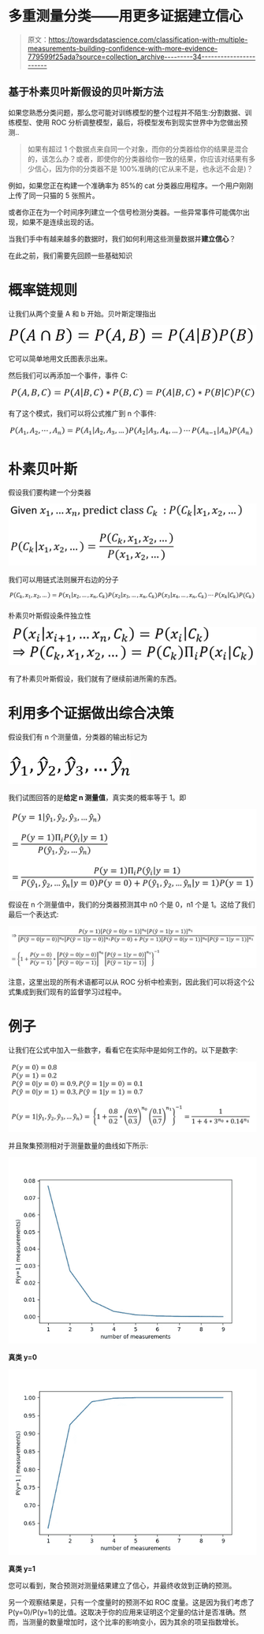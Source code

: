 # 多重测量分类——用更多证据建立信心

> 原文：<https://towardsdatascience.com/classification-with-multiple-measurements-building-confidence-with-more-evidence-779599f25ada?source=collection_archive---------34----------------------->

## 基于朴素贝叶斯假设的贝叶斯方法

如果您熟悉分类问题，那么您可能对训练模型的整个过程并不陌生:分割数据、训练模型、使用 ROC 分析调整模型，最后，将模型发布到现实世界中为您做出预测..

> 如果有超过 1 个数据点来自同一个对象，而你的分类器给你的结果是混合的，该怎么办？或者，即使你的分类器给你一致的结果，你应该对结果有多少信心，因为你的分类器不是 100%准确的(它从来不是，也永远不会是)？

例如，如果您正在构建一个准确率为 85%的 cat 分类器应用程序。一个用户刚刚上传了同一只猫的 5 张照片。

或者你正在为一个时间序列建立一个信号检测分类器。一些异常事件可能偶尔出现，如果不是连续出现的话。

当我们手中有越来越多的数据时，我们如何利用这些测量数据并**建立信心**？

在此之前，我们需要先回顾一些基础知识

# 概率链规则

让我们从两个变量 A 和 b 开始。贝叶斯定理指出

![](img/602e9c7d4a59050fcbd9f134bfd7f821.png)

它可以简单地用文氏图表示出来。

然后我们可以再添加一个事件，事件 C:

![](img/4409dedad5e9279c465ea89c1c04cb5a.png)

有了这个模式，我们可以将公式推广到 n 个事件:

![](img/f709228601c4230d6529eebe15850dbb.png)

# 朴素贝叶斯

假设我们要构建一个分类器

![](img/33ba01021016c2a2542c3bde21222a54.png)

我们可以用链式法则展开右边的分子

![](img/1f6464626d3f67f38fdb8fa26099154e.png)

朴素贝叶斯假设条件独立性

![](img/97620ab79fce41877102fa6e34db5bd1.png)

有了朴素贝叶斯假设，我们就有了继续前进所需的东西。

# 利用多个证据做出综合决策

假设我们有 n 个测量值，分类器的输出标记为

![](img/ab2e74f8465c0b762640d4418c019d7a.png)

我们试图回答的是**给定 n 测量值**，真实类的概率等于 1。即

![](img/59702cd7c78882a63797b323f9248a57.png)

假设在 n 个测量值中，我们的分类器预测其中 n0 个是 0，n1 个是 1。这给了我们最后一个表达式:

![](img/716262e4d22ac887662cea4ed944bc7d.png)

注意，这里出现的所有术语都可以从 ROC 分析中检索到，因此我们可以将这个公式集成到我们现有的监督学习过程中。

# 例子

让我们在公式中加入一些数字，看看它在实际中是如何工作的。以下是数字:

![](img/ec0dbbe2ef09c1c22001c446293f1161.png)

并且聚集预测相对于测量数量的曲线如下所示:

![](img/bc29e856cb84a9dcd52574220228c0fa.png)

**真类 y=0**

![](img/b2359469b9a16adb1bb4b59d0e2e5268.png)

**真类 y=1**

您可以看到，聚合预测对测量结果建立了信心，并最终收敛到正确的预测。

另一个观察结果是，只有一个度量时的预测不如 ROC 度量。这是因为我们考虑了 P(y=0)/P(y=1)的比值。这取决于你的应用来证明这个定量的估计是否准确。然而，当测量的数量增加时，这个比率的影响变小，因为其余的项呈指数增长。